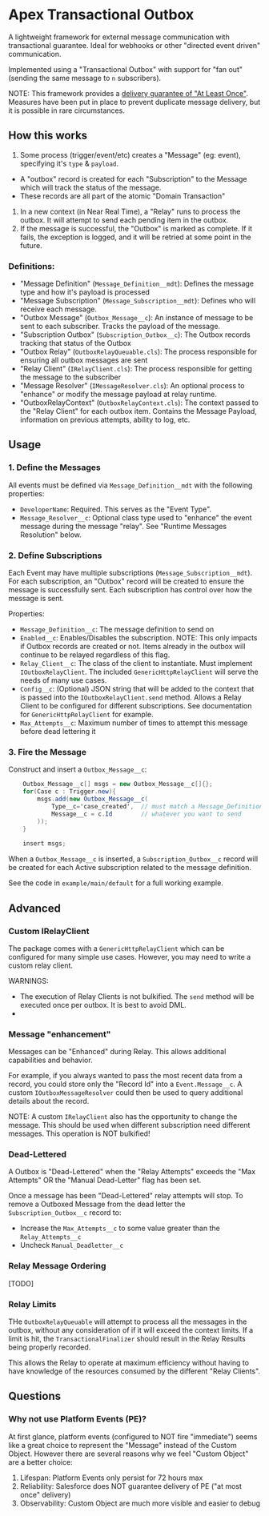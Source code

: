 # Apex Transactional Outbox

A lightweight framework for external message communication with transactional guarantee.  Ideal for webhooks or other "directed event driven" communication.

Implemented using a "Transactional Outbox" with support for "fan out" (sending the same message to `n` subscribers).

NOTE: This framework provides a [delivery guarantee of "At Least Once"](https://aws.plainenglish.io/message-delivery-and-processing-guarantees-in-message-driven-and-event-driven-systems-8f17338763c2).  Measures have been put in place to prevent duplicate message delivery, but it is possible in rare circumstances.

## How this works

1.  Some process (trigger/event/etc) creates a "Message" (eg: event), specifying it's `type` & `payload`.
- A "outbox" record is created for each "Subscription" to the Message which will track the status of the message.  
- These records are all part of the atomic "Domain Transaction"
1. In a new context (in Near Real Time), a "Relay" runs to process the outbox.  It will attempt to send each pending item in the outbox.
1. If the message is successful, the "Outbox" is marked as complete.  If it fails, the exception is logged, and it will be retried at some point in the future.


### Definitions:

- "Message Definition" (`Message_Definition__mdt`): Defines the message type and how it's payload is processed
- "Message Subscription" (`Message_Subscription__mdt`): Defines who will receive each message.
- "Outbox Message" (`Outbox_Message__c`): An instance of message to be sent to each subscriber.  Tracks the payload of the message.
- "Subscription Outbox" (`Subscription_Outbox__c`): The Outbox records tracking that status of the Outbox
- "Outbox Relay" (`OutboxRelayQueuable.cls`): The process responsible for ensuring all outbox messages are sent
- "Relay Client" (`IRelayClient.cls`): The process responsible for getting the message to the subscriber
- "Message Resolver" (`IMessageResolver.cls`): An optional process to "enhance" or modify the message payload at relay runtime.
- "OutboxRelayContext" (`OutboxRelayContext.cls`): The context passed to the "Relay Client" for each outbox item.  Contains the Message Payload, information on previous attempts, ability to log, etc.

## Usage

### 1. Define the Messages

All events must be defined via `Message_Definition__mdt` with the following properties:

- `DeveloperName`: Required.  This serves as the "Event Type".
- `Message_Resolver__c`: Optional class type used to "enhance" the event message during the message "relay".  See "Runtime Messages Resolution" below.

### 2. Define Subscriptions

Each Event may have multiple subscriptions (`Message_Subscription__mdt`).  For each subscription, an "Outbox" record will be created to ensure the message is successfully sent.  Each subscription has control over how the message is sent.

Properties:

- `Message_Definition__c`: The message definition to send on
- `Enabled__c`: Enables/Disables the subscription. NOTE: This only impacts if Outbox records are created or not.  Items already in the outbox will continue to be relayed regardless of this flag.
- `Relay_Client__c`: The class of the client to instantiate.  Must implement `IOutboxRelayClient`.  The included `GenericHttpRelayClient` will serve the needs of many use cases.
- `Config__c`: (Optional) JSON string that will be added to the context that is passed into the `IOutboxRelayClient.send` method.  Allows a Relay Client to be configured for different subscriptions.  See documentation for `GenericHttpRelayClient` for example.
- `Max_Attempts__c`: Maximum number of times to attempt this message before dead lettering it

### 3. Fire the Message

Construct and insert a `Outbox_Message__c`:

```cs
    Outbox_Message__c[] msgs = new Outbox_Message__c[]{};
    for(Case c : Trigger.new){
        msgs.add(new Outbox_Message__c(
            Type__c='case_created',  // must match a Message_Definition__mdt DeveloperName
            Message__c = c.Id        // whatever you want to send
        ));
    }
    
    insert msgs;
```

When a `Outbox_Message__c` is inserted, a `Subscription_Outbox__c` record will be created for each Active subscription related to the message definition.

See the code in `example/main/default` for a full working example.

## Advanced

### Custom IRelayClient

The package comes with a `GenericHttpRelayClient` which can be configured for many simple use cases.  However, you may need to write a custom relay client.

WARNINGS: 
- The execution of Relay Clients is not bulkified.  The `send` method will be executed once per outbox.  It is best to avoid DML.
- 

### Message "enhancement"

Messages can be "Enhanced" during Relay.  This allows additional capabilities and behavior.

For example, if you always wanted to pass the most recent data from a record, you could store only the "Record Id" into a `Event.Message__c`.  A custom `IOutboxMessageResolver` could then be used to query additional details about the record.

NOTE: A custom `IRelayClient` also has the opportunity to change the message.  This should be used when different subscription need different messages.  This operation is NOT bulkified!

### Dead-Lettered
A Outbox is "Dead-Lettered" when the "Relay Attempts" exceeds the "Max Attempts" OR the "Manual Dead-Letter" flag has been set.

Once a message has been "Dead-Lettered" relay attempts will stop.  To remove a Outboxed Message from the dead letter the `Subscription_Outbox__c` record to:

- Increase the `Max_Attempts__c` to some value greater than the `Relay_Attempts__c`
- Uncheck `Manual_Deadletter__c`

### Relay Message Ordering
[TODO]

### Relay Limits

THe `OutboxRelayQueuable` will attempt to process all the messages in the outbox, without any consideration of if it will exceed the context limits.  If a limit is hit, the `TransactionalFinalizer` should result in the Relay Results being properly recorded.

This allows the Relay to operate at maximum efficiency without having to have knowledge of the resources consumed by the different "Relay Clients".

## Questions

### Why not use Platform Events (PE)?

At first glance, platform events (configured to NOT fire "immediate") seems like a great choice to represent the "Message" instead of the Custom Object.  However there are several reasons why we feel "Custom Object" are a better choice:

1. Lifespan: Platform Events only persist for 72 hours max
2. Reliability: Salesforce does NOT guarantee delivery of PE ("at most once" delivery)
3. Observability: Custom Object are much more visible and easier to debug